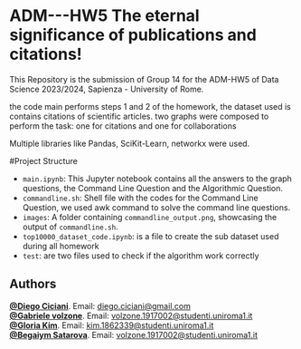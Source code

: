 # ADM---HW5 The eternal significance of publications and citations!
This Repository is the submission of Group 14 for the ADM-HW5 of Data Science 2023/2024, Sapienza - University of Rome.

the code main performs steps 1 and 2 of the homework, the dataset used is contains citations of scientific articles. two graphs were composed to perform the task: one for citations and one for collaborations

Multiple libraries like Pandas, SciKit-Learn, networkx were used.

#Project Structure

- `main.ipynb`:  This Jupyter notebook contains all the answers to the graph questions, the Command Line Question and the Algorithmic Question. <br>
- `commandline.sh`: Shell file with the codes for the Command Line Question, we used awk command to solve the command line questions.
- `images`: A folder containing `commandline_output.png`, showcasing the output of `commandline.sh`.
- `top10000_dataset_code.ipynb`: is a file to create the sub dataset used during all homework
- `test`: are two files used to check if the algorithm work correctly 


## Authors 
[**@Diego Ciciani**](https://github.com/diego-ciciani01). Email:  diego.ciciani@gmail.com<br>
[**@Gabriele volzone**](https://github.com/GabraxVolz1). Email:  volzone.1917002@studenti.uniroma1.it<br>
[**@Gloria Kim**](https://github.com/keegloria). Email:  kim.1862339@studenti.uniroma1.it<br>
[**@Begaiym Satarova**](https://github.com/BegaiymDS). Email:  volzone.1917002@studenti.uniroma1.it<br>
